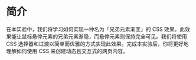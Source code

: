 # 简介

在本实验中，我们将学习如何实现一种名为「兄弟元素渐变」的 CSS 效果。此效果能让鼠标悬停元素的兄弟元素渐隐，而悬停元素则保持完全可见。我们将使用 CSS 选择器和过渡以简单而优雅的方式实现此效果。完成本实验后，你将更好地理解如何使用 CSS 来创建动态且交互式的网页内容。
